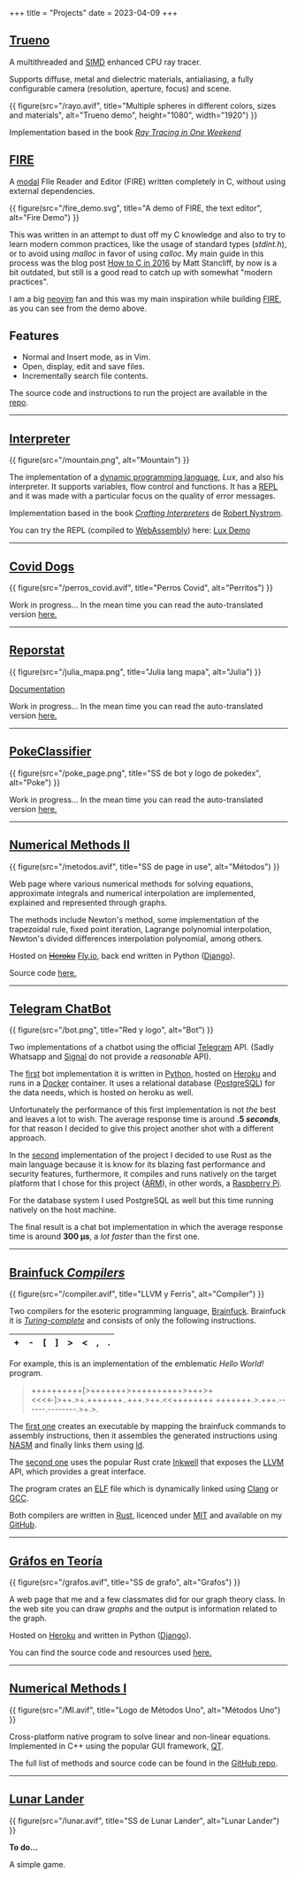 +++
title = "Projects"
date = 2023-04-09
+++

## [Trueno](https://github.com/mucinoab/trueno)

A multithreaded and
[SIMD](https://en.wikipedia.org/wiki/Single_instruction,_multiple_data)
enhanced CPU ray tracer.

Supports diffuse, metal and dielectric materials, antialiasing, a fully
configurable camera (resolution, aperture, focus) and scene.

{{ figure(src="/rayo.avif", title="Multiple spheres in different colors, sizes
and materials", alt="Trueno demo", height="1080", width="1920") }}

Implementation based in the book [_Ray Tracing in One Weekend_](https://raytracing.github.io/books/RayTracingInOneWeekend.html)

## [FIRE](https://github.com/mucinoab/FIRE)

A [modal](https://wincent.com/wiki/Modal_editor) FIle Reader and Editor (FIRE)
written completely in C, without using external dependencies.

{{ figure(src="/fire_demo.svg", title="A demo of FIRE, the text editor",
alt="Fire Demo") }}

This was written in an attempt to dust off my C knowledge and also to try to
learn modern common practices, like the usage of standard types (_stdint.h_),
or to avoid using _malloc_ in favor of using _calloc_. My main guide in
this process was the blog post [How to C in 2016](https://matt.sh/howto-c) by
Matt Stancliff, by now is a bit outdated, but still is a good read to catch up
with somewhat "modern practices".


I am a big [neovim](https://neovim.io/) fan and this was my main inspiration
while building [FIRE](https://github.com/mucinoab/FIRE), as you can see from
the demo above.

## Features
   - Normal and Insert mode, as in Vim.
   - Open, display, edit and save files.
   - Incrementally search file contents.

The source code and instructions to run the project are available in the
[repo](https://github.com/mucinoab/FIRE).

-------------------------------------------------------------------------------

## [Interpreter](https://github.com/mucinoab/Lux)
{{ figure(src="/mountain.png", alt="Mountain") }}

The implementation of a [dynamic programming
language](https://developer.mozilla.org/es/docs/Glossary/Dynamic_programming_language),
_Lux_, and also his interpreter. It supports variables, flow control and functions.
It has a 
[REPL](https://en.wikipedia.org/wiki/Read%E2%80%93eval%E2%80%93print_loop)
 and it was made with a particular focus on the quality of error messages.

Implementation based in the book [_Crafting
Interpreters_](https://craftinginterpreters.com/) de [Robert Nystrom](https://github.com/munificent).

You can try the REPL (compiled to [WebAssembly](https://webassembly.org/)) here:
[Lux Demo](/lux/lux_demo.html)

-------------------------------------------------------------------------------
## [Covid Dogs](https://www.gaceta.unam.mx/reconocimiento-a-la-fmvz-por-proyecto-sobre-covid-19/)
{{ figure(src="/perros_covid.avif", title="Perros Covid", alt="Perritos") }}

Work in progress... In the mean time you can read the auto-translated version
[here.](https://mucinoab-github-io.translate.goog/proyectos/?_x_tr_sl=es&_x_tr_tl=en&_x_tr_hl=es-419&_x_tr_pto=wapp)

-------------------------------------------------------------------------------
## [Reporstat](https://github.com/mucinoab/Reporstat)
{{ figure(src="/julia_mapa.png", title="Julia lang mapa", alt="Julia") }}

[Documentation](https://mucinoab.github.io/Reporstat/dev/)  

Work in progress... In the mean time you can read the auto-translated version
[here.](https://mucinoab-github-io.translate.goog/proyectos/?_x_tr_sl=es&_x_tr_tl=en&_x_tr_hl=es-419&_x_tr_pto=wapp)

<!-- more -->
-------------------------------------------------------------------------------
## [PokeClassifier](https://github.com/mucinoab/Poke-Classifier)
{{ figure(src="/poke_page.png", title="SS de bot y logo de pokedex", alt="Poke") }}

Work in progress... In the mean time you can read the auto-translated version
[here.](https://mucinoab-github-io.translate.goog/proyectos/?_x_tr_sl=es&_x_tr_tl=en&_x_tr_hl=es-419&_x_tr_pto=wapp)

-------------------------------------------------------------------------------
## [Numerical Methods II](https://metodos-dos.fly.dev/)
{{ figure(src="/metodos.avif", title="SS de page in use", alt="Métodos") }}

Web page where various numerical methods for solving equations, approximate
integrals and numerical interpolation are implemented, explained and
represented through graphs.

The methods include Newton's method, some implementation of the trapezoidal
rule, fixed point iteration, Lagrange polynomial interpolation, Newton's
divided differences interpolation polynomial, among others.

Hosted on ~~[Heroku](https://www.heroku.com/what#)~~ [Fly.io](https://fly.io/),
back end written in Python ([Django](https://www.djangoproject.com)). 

Source code [here.](https://github.com/mucinoab/MII)

-------------------------------------------------------------------------------
## [Telegram ChatBot](https://github.com/mucinoab/SistemedicBotRust)
{{ figure(src="/bot.png", title="Red y logo", alt="Bot") }}

Two implementations of a chatbot using the official [Telegram](https://telegram.org/) API.
(Sadly Whatsapp and [Signal](https://www.signal.org/) do not provide a
_reasonable_ API).

The [first](https://github.com/mucinoab/SistemedicBot) bot implementation it is
written in [Python](https://www.python.org/), hosted on [Heroku](https://www.heroku.com/what#) and runs in a  [Docker](https://www.docker.com/) container.
It uses a relational database ([PostgreSQL](https://www.postgresql.org/)) for the data needs, which is hosted on heroku as well. 

Unfortunately the performance of this first implementation is not _the_ best and
leaves a lot to wish. The average response time is around  **.5 _seconds_**, for
that reason I decided to give this project another shot with a different approach.

In the [second](https://github.com/mucinoab/SistemedicBotRust) implementation of
the project I decided to use Rust as the main language because it is know for
its blazing fast performance and security features, furthermore, it compiles and
runs natively on the target platform that I chose for this project ([ARM](https://en.wikipedia.org/wiki/ARM_architecture)), in other words, a [Raspberry Pi](https://en.wikipedia.org/wiki/Raspberry_Pi).

For the database system I used PostgreSQL as well but this time running
natively on the host machine.

The final result is a chat bot implementation in which the average response time
is around **300 µs**, a _lot faster_ than the first one.

-------------------------------------------------------------------------------
## [Brainfuck _Compilers_](https://github.com/mucinoab/BrainFCompiler-LLVM)
{{ figure(src="/compiler.avif", title="LLVM y Ferris", alt="Compiler") }}

Two compilers for the esoteric programming language, [Brainfuck](https://en.wikipedia.org/wiki/Brainfuck). Brainfuck it is [_Turing-complete_](https://en.wikipedia.org/wiki/Turing_completeness) and consists of only the following instructions. 

| + | - | [ | ] | > | < | , | . |
|---|---|---|---|---|---|---|---|     

For example, this is an implementation of the emblematic _Hello World!_ program.

> ++++++++++[>+++++++>++++++++++>+++>+<<<<-]>++.>+.+++++++..+++.>++.<<++++++++
+++++++.>.+++.------.--------.>+.>.

The [first one](https://github.com/mucinoab/BrainFCompiler) creates an
executable by mapping the brainfuck commands to assembly instructions, then it
assembles the generated instructions using [NASM](https://en.wikipedia.org/wiki/Netwide_Assembler) and finally links them using [ld](https://www.gnu.org/software/binutils/).

The [second one](https://github.com/mucinoab/BrainFCompiler-LLVM) uses the
popular Rust crate [Inkwell](https://lib.rs/crates/inkwell) that exposes the [LLVM](https://en.wikipedia.org/wiki/LLVM) API, which provides a great interface.

The program crates an [ELF](https://en.wikipedia.org/wiki/Executable_and_Linkable_Format) file which is dynamically linked using [Clang](https://en.wikipedia.org/wiki/Clang) or [GCC](https://en.wikipedia.org/wiki/GNU_Compiler_Collection).

Both compilers are written in [Rust](https://www.rust-lang.org/), licenced under [MIT](https://opensource.org/licenses/mit) and available on my [GitHub](https://github.com/mucinoab/).

-------------------------------------------------------------------------------

## [Gráfos en Teoría](https://grafosenteoria.herokuapp.com/)
{{ figure(src="/grafos.avif", title="SS de grafo", alt="Grafos") }}

A web page that me and a few classmates did for our graph theory class. In the web site you can draw _graphs_ and the output is information related to the graph.

Hosted on [Heroku](https://www.heroku.com/what#) and written in Python ([Django](https://www.djangoproject.com/)).

You can find the source code and resources used [here.](https://github.com/mucinoab/TG)

-------------------------------------------------------------------------------

## [Numerical Methods I](https://github.com/mucinoab/SM)
{{ figure(src="/MI.avif", title="Logo de Métodos Uno", alt="Métodos Uno") }}

Cross-platform native program to solve linear and non-linear equations.
Implemented in C++ using the popular GUI framework, [QT](https://www.qt.io/).

The full list of methods and source code can be found in the [GitHub repo](https://github.com/mucinoab/SM).

-------------------------------------------------------------------------------
## [Lunar Lander](https://github.com/mucinoab/LunarLanderRs)
{{ figure(src="/lunar.avif", title="SS de Lunar Lander", alt="Lunar Lander") }}

**To do...**

A simple game.
